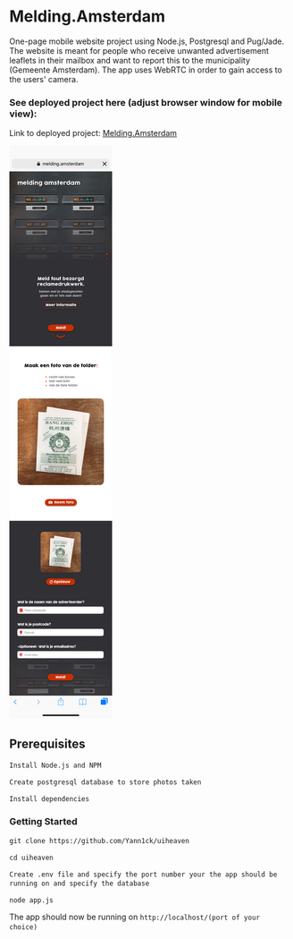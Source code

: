 # Melding.Amsterdam

One-page mobile website project using Node.js, Postgresql and Pug/Jade. The website is meant for people who receive unwanted advertisement leaflets in their mailbox and want to report this to the municipality (Gemeente Amsterdam). The app uses WebRTC in order to gain access to the users' camera.

### See deployed project here (adjust browser window for mobile view):

Link to deployed project: <a href="https://melding-amsterdam.yannickvisbeek.com">Melding.Amsterdam</a>

![alt text](https://github.com/Yann1ck/uiheaven/blob/master/public/images/LandingPage_OVERVIEW_02012018.png "Melding.Amsterdam Website")


## Prerequisites

```
Install Node.js and NPM
```

```
Create postgresql database to store photos taken
```

```
Install dependencies
```

### Getting Started
```
git clone https://github.com/Yann1ck/uiheaven
```

```
cd uiheaven
```

```
Create .env file and specify the port number your the app should be running on and specify the database 
```

```
node app.js
```

The app should now be running on `http://localhost/(port of your choice)`
